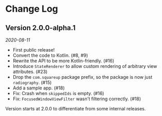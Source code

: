 Change Log
==========

Version 2.0.0-alpha.1
---------------------

_2020-08-11_

* First public release!
* Convert the code to Kotlin. (#8, #9)
* Rewrite the API to be more Kotlin-friendly. (#16)
* Introduce `StateRenderer` to allow custom rendering of arbitrary view attributes. (#23)
* Drop the `com.squareup` package prefix, so the package is now just `radiography`. (#15)
* Add a sample app. (#18)
* Fix: Crash when `skippedIds` is empty. (#16)
* Fix: `FocusedWindowViewFilter` wasn't filtering correctly. (#18)

Version starts at 2.0.0 to differentiate from some internal releases.

